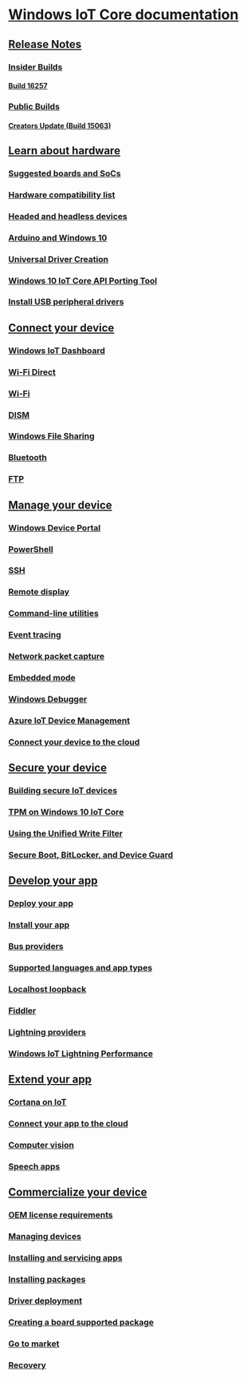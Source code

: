 # [Windows IoT Core documentation](index.md)
## [Release Notes]()
### [Insider Builds]()
#### [Build 16257](release-notes/Insider/16257.md)
### [Public Builds]()
#### [Creators Update (Build 15063)](release-notes/RTM/CreatorsUpdate.md)
## [Learn about hardware]()
### [Suggested boards and SoCs](docs/SuggestedBoards.md)
### [Hardware compatibility list](docs/HardwareCompatList.md)
### [Headed and headless devices](docs/HeadlessMode.md)
### [Arduino and Windows 10](docs/ArduinoAndWindows10.md)
### [Universal Driver Creation](docs/DriverCreation.md)
### [Windows 10 IoT Core API Porting Tool](docs/IoTCorePortingTool.md)
### [Install USB peripheral drivers](docs/PeripheralDrivers.md)
## [Connect your device]()
### [Windows IoT Dashboard](docs/IoTDashboard.md)
### [Wi-Fi Direct](docs/SetupWiFiDirect.md)
### [Wi-Fi](docs/SetupWifi.md)
### [DISM](docs/DISM.md) 
### [Windows File Sharing](docs/WindowsFileSharing.md)
### [Bluetooth](docs/Bluetooth.md)
### [FTP](docs/FTP.md)
## [Manage your device]()
### [Windows Device Portal](docs/DevicePortal.md)
### [PowerShell](docs/PowerShell.md)
### [SSH](docs/SSH.md)
### [Remote display](docs/RemoteDisplay.md)
### [Command-line utilities](docs/CommandLineUtils.md)
### [Event tracing](docs/EventTracing.md)
### [Network packet capture](docs/NetworkPacketCapture.md)
### [Embedded mode](docs/EmbeddedMode.md)
### [Windows Debugger](docs/WindowsDebugger.md)
### [Azure IoT Device Management](docs/AzureIoTDM.md)
### [Connect your device to the cloud](docs/ConnectDeviceToCloud.md)
## [Secure your device]()
### [Building secure IoT devices](docs/BuildingSecureDevices.md)
### [TPM on Windows 10 IoT Core](docs/TPM.md)
### [Using the Unified Write Filter](docs/UnifiedWriteFilter.md)
### [Secure Boot, BitLocker, and Device Guard](docs/SecureBootAndBitLocker.md)
## [Develop your app]()
### [Deploy your app](docs/AppDeployment.md)
### [Install your app](docs/AppInstaller.md)
### [Bus providers](docs/BusProviders.md)
### [Supported languages and app types](docs/BuildingAppsForIoTCore.md)
### [Localhost loopback](docs/Loopback.md)
### [Fiddler](docs/Fiddler.md)
### [Lightning providers](docs/LightningProviders.md)
### [Windows IoT Lightning Performance](docs/LightningPerformance.md)
## [Extend your app]()
### [Cortana on IoT](docs/CortanaOnIoTCore.md)
### [Connect your app to the cloud](docs/ConnectAppToCloud.md)
### [Computer vision](docs/ComputerVision.md) 
### [Speech apps](docs/Speech.md)
## [Commercialize your device]()
### [OEM license requirements](docs/OEMLicenseRequirements.md)
### [Managing devices](docs/ManagingDevices.md)
### [Installing and servicing apps](docs/InstallingAndServicing.md)
### [Installing packages](docs/InstallingPackages.md)
### [Driver deployment](docs/DriverDeployment.md)
### [Creating a board supported package](docs/CreateBSP.md)
### [Go to market](docs/GoToMarket.md)
### [Recovery](docs/Recovery.md)

